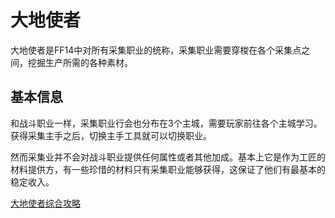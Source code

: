 # 大地使者

大地使者是FF14中对所有采集职业的统称，采集职业需要穿梭在各个采集点之间，挖掘生产所需的各种素材。

## 基本信息

和战斗职业一样，采集职业行会也分布在3个主城，需要玩家前往各个主城学习。获得采集主手之后，切换主手工具就可以切换职业。

然而采集业并不会对战斗职业提供任何属性或者其他加成。基本上它是作为工匠的材料提供方，有一些珍惜的材料只有采集职业能够获得，这保证了他们有最基本的稳定收入。

[大地使者综合攻略](https://bbs.nga.cn/read.php?tid=12970124)
<UnderConstruction />
